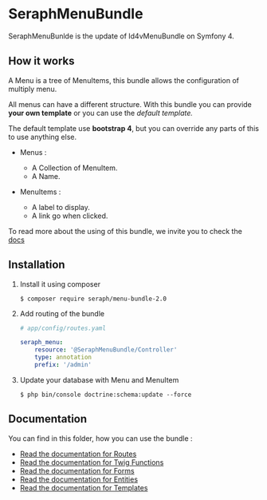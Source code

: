 SeraphMenuBundle
================

SeraphMenuBunlde is the update of Id4vMenuBundle on Symfony 4.

How it works
------------

A Menu is a tree of MenuItems, this bundle allows the configuration of multiply menu.

All menus can have a different structure. With this bundle you can provide **your own template** or you can use the *default template.*

The default template use **bootstrap 4**, but you can override any parts of this to use anything else.
 
 - Menus :
    - A Collection of MenuItem.
    - A Name.

- MenuItems :
    - A label to display.
    - A link go when clicked.
    
To read more about the using of this bundle, we invite you to check the [docs](/Resources/doc)

Installation
------------

1. Install it using composer

    ```console
    $ composer require seraph/menu-bundle-2.0
    ```
2. Add routing of the bundle

    ```yaml
    # app/config/routes.yaml   

    seraph_menu:
        resource: '@SeraphMenuBundle/Controller'
        type: annotation
        prefix: '/admin' 
    ```
3. Update your database with Menu and MenuItem

    ```console
    $ php bin/console doctrine:schema:update --force
    ```
    
Documentation
-------------

You can find in this folder, how you can use the bundle :

- [Read the documentation for Routes](/Resources/doc/Routes.md)
- [Read the documentation for Twig Functions](/Resources/doc/TwigFunctions.md)
- [Read the documentation for Forms](/Resources/doc/Forms.md)
- [Read the documentation for Entities](/Resources/doc/Entities.md)
- [Read the documentation for Templates](/Resources/doc/Templates.md)
